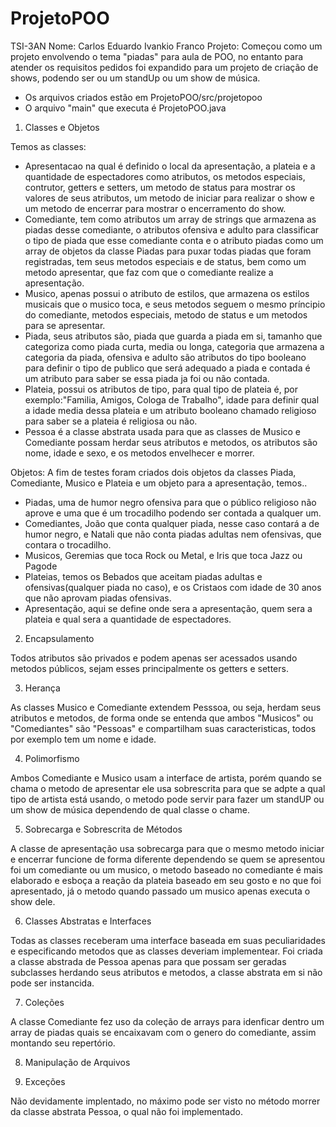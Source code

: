 # ProjetoPOO
TSI-3AN
Nome: Carlos Eduardo Ivankio Franco
Projeto: Começou como um projeto envolvendo o tema "piadas" para aula de POO, no entanto para atender os requisitos pedidos foi expandido para um projeto de criação de shows, podendo ser ou um standUp ou um show de música.

* Os arquivos criados estão em ProjetoPOO/src/projetopoo
* O arquivo "main" que executa é ProjetoPOO.java

1. Classes e Objetos

Temos as classes:
- Apresentacao na qual é definido o local da apresentação, a plateia e a quantidade de espectadores como atributos, os metodos especiais, contrutor, getters e setters, um metodo de status para mostrar os valores de seus atributos, um metodo de iniciar para realizar o show e um metodo de encerrar para mostrar o encerramento do show.
- Comediante, tem como atributos um array de strings que armazena as piadas desse comediante, o atributos ofensiva e adulto para classificar o tipo de piada que esse comediante conta e o atributo piadas como um array de objetos da classe Piadas para puxar todas piadas que foram registradas, tem seus metodos especiais e de status, bem como um metodo apresentar, que faz com que o comediante realize a apresentação.
- Musico, apenas possui o atributo de estilos, que armazena os estilos musicais que o musico toca, e seus metodos seguem o mesmo príncipio do comediante, metodos especiais, metodo de status e um metodos para se apresentar.
- Piada, seus atributos são, piada que guarda a piada em si, tamanho que categoriza como piada curta, media ou longa, categoria que armazena a categoria da piada, ofensiva e adulto são atributos do tipo booleano para definir o tipo de publico que será adequado a piada e contada é um atributo para saber se essa piada ja foi ou não contada.
- Plateia, possui os atributos de tipo, para qual tipo de plateia é, por exemplo:"Familia, Amigos, Cologa de Trabalho", idade para definir qual a idade media dessa plateia e um atributo booleano chamado religioso para saber se a plateia é religiosa ou não.
- Pessoa é a classe abstrata usada para que as classes de Musico e Comediante possam herdar seus atributos e metodos, os atributos são nome, idade e sexo, e os metodos envelhecer e morrer.

Objetos: A fim de testes foram criados dois objetos da classes Piada, Comediante, Musico e Plateia e um objeto para a apresentação, temos..
- Piadas, uma de humor negro ofensiva para que o público religioso não aprove e uma que é um trocadilho podendo ser contada a qualquer um.
- Comediantes, João que conta qualquer piada, nesse caso contará a de humor negro, e Natali que não conta piadas adultas nem ofensivas, que contara o trocadilho.
- Musicos, Geremias que toca Rock ou Metal, e Iris que toca Jazz ou Pagode
- Plateias, temos os Bebados que aceitam piadas adultas e ofensivas(qualquer piada no caso), e os Cristaos com idade de 30 anos que não aprovam piadas ofensivas.
- Apresentação, aqui se define onde sera a apresentação, quem sera a plateia e qual sera a quantidade de espectadores.

2. Encapsulamento

Todos atributos são privados e podem apenas ser acessados usando metodos públicos, sejam esses principalmente os getters e setters.

3. Herança

As classes Musico e Comediante extendem Pesssoa, ou seja, herdam seus atributos e metodos, de forma onde se entenda que ambos "Musicos" ou "Comediantes" são "Pessoas" e compartilham suas caracteristicas, todos por exemplo tem um nome e idade.

4. Polimorfismo

Ambos Comediante e Musico usam a interface de artista, porém quando se chama o metodo de apresentar ele usa sobrescrita para que se adpte a qual tipo de artista está usando, o metodo pode servir para fazer um standUP ou um show de música dependendo de qual classe o chame.

5. Sobrecarga e Sobrescrita de Métodos

A classe de apresentação usa sobrecarga para que o mesmo metodo iniciar e encerrar funcione de forma diferente dependendo se quem se apresentou foi um comediante ou um musico, o metodo baseado no comediante é mais elaborado e esboça a reação da plateia baseado em seu gosto e no que foi apresentado, já o metodo quando passado um musico apenas executa o show dele.

6. Classes Abstratas e Interfaces

Todas as classes receberam uma interface baseada em suas peculiaridades e especificando metodos que as classes deveriam implementear.
Foi criada a classe abstrada de Pessoa apenas para que possam ser geradas subclasses herdando seus atributos e metodos, a classe abstrata em si não pode ser instancida.

7. Coleções

A classe Comediante fez uso da coleção de arrays para idenficar dentro um array de piadas quais se encaixavam com o genero do comediante, assim montando seu repertório.

8. Manipulação de Arquivos

9. Exceções

Não devidamente implentado, no máximo pode ser visto no método morrer da classe abstrata Pessoa, o qual não foi implementado.
